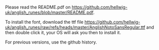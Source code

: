 Please read the README.pdf on
https://github.com/hellwig-uk/anglish_runes/blob/master/README.pdf.

To install the font, download the ttf file
https://github.com/hellwig-uk/anglish_runes/raw/refs/heads/master/AnglishNotoSansRegular.ttf
and then double click it, your OS will ask you then to install it.

For previous versions, use the github history.
